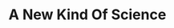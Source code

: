 ---
layout: page-books
title: A New Kind Of Science
subtitle: 
essential: 
categories: ['computation']
authors: ['Stephen Wolfram']
authors_twitter: 
excerpt: .
resource_url: 
amazon_url: https://www.amazon.com/dp/1579550088
wikipedia_url: 
free_url: 
---